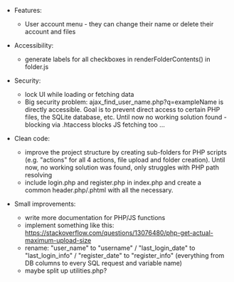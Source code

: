 - Features:
  - User account menu - they can change their name or delete their account and files

- Accessibility:
  - generate labels for all checkboxes in renderFolderContents() in folder.js

- Security:
  - lock UI while loading or fetching data
  - Big security problem: ajax_find_user_name.php?q=exampleName is directly accessible.
    Goal is to prevent direct access to certain PHP files, the SQLite database, etc.
    Until now no working solution found - blocking via .htaccess blocks JS fetching too ...

- Clean code:
  - improve the project structure by creating sub-folders for PHP scripts (e.g. "actions" for all 4 actions,
    file upload and folder creation). Until now, no working solution was found, only struggles with PHP path resolving
  - include login.php and register.php in index.php and create a common header.php/.phtml with all the necessary.

- Small improvements:
  - write more documentation for PHP/JS functions
  - implement something like this: https://stackoverflow.com/questions/13076480/php-get-actual-maximum-upload-size
  - rename: "user_name" to "username" / "last_login_date" to "last_login_info" / "register_date" to "register_info"
    (everything from DB columns to every SQL request and variable name)
  - maybe split up utilities.php?
